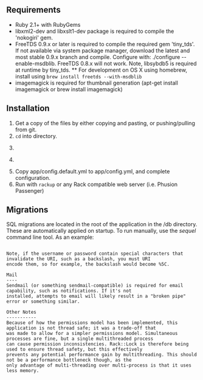 
Requirements
------------
* Ruby 2.1+ with RubyGems
* libxml2-dev and libxslt1-dev package is required to compile the 'nokogiri' gem.
* FreeTDS 0.9.x or later is required to compile the required gem 'tiny_tds'.
  If not available via system package manager, download the latest and most stable 0.9.x branch and compile. Configure with: ./configure --enable-msdblib.
  FreeTDS 0.8.x will not work. Note, libsybdb5 is required at runtime by tiny_tds.
  ** For development on OS X using homebrew, install using `brew install freetds --with-msdblib`
* imagemagick is required for thumbnail generation (apt-get install imagemagick or brew install imagemagick)

Installation
------------
1) Get a copy of the files by either copying and pasting, or pushing/pulling from git.
2) `cd` into directory.
3) ```gem install bundler
4) ```bundle install
5) Copy app/config.default.yml to app/config.yml, and complete configuration.
6) Run with `rackup` or any Rack compatible web server (i.e. Phusion Passenger)

Migrations
----------
SQL migrations are located in the root of the application in the /db directory. These are automatically applied on startup.
To run manually, use the *sequel* command line tool. As an example:

```sequel -m /db "tinytds://server.domain.local/database?username=username&password=password"

Note, if the username or password contain special characters that invalidate the URI, such as a backslash, you must URI
encode them, so for example, the backslash would become %5C.

Mail
----
Sendmail (or something sendmail-compatible) is required for email capability, such as notifications. If it's not
installed, attempts to email will likely result in a "broken pipe" error or something similar.

Other Notes
-----------
Because of how the permissions model has been implemented, this application is not thread safe; it was a trade-off that
was made to allow for a simpler permissions model. Simultaneous processes are fine, but a single multithreaded process
can cause permission inconsistencies. Rack::Lock is therefore being used to ensure thread safety, but this effectively
prevents any potential performance gain by multithreading. This should not be a performance bottleneck though, as the
only advantage of multi-threading over multi-process is that it uses less memory.
